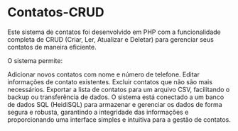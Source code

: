 # Contatos-CRUD
Este sistema de contatos foi desenvolvido em PHP com a funcionalidade completa de CRUD (Criar, Ler, Atualizar e Deletar) para gerenciar seus contatos de maneira eficiente.

O sistema permite:

Adicionar novos contatos com nome e número de telefone.
Editar informações de contato existentes.
Excluir contatos que não são mais necessários.
Exportar a lista de contatos para um arquivo CSV, facilitando o backup ou transferência de dados.
O sistema está conectado a um banco de dados SQL (HeidiSQL) para armazenar e gerenciar os dados de forma segura e robusta, garantindo a integridade das informações e proporcionando uma interface simples e intuitiva para a gestão de contatos.
